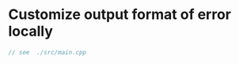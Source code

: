 # Customize output format of error locally

```cpp {include=./src/main.cpp}
// see  ./src/main.cpp
```
